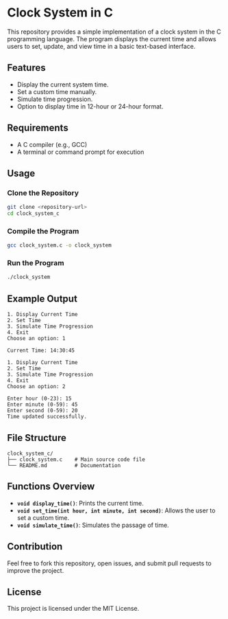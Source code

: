 # Clock System in C

This repository provides a simple implementation of a clock system in the C programming language. The program displays the current time and allows users to set, update, and view time in a basic text-based interface.

## Features
- Display the current system time.
- Set a custom time manually.
- Simulate time progression.
- Option to display time in 12-hour or 24-hour format.

## Requirements
- A C compiler (e.g., GCC)
- A terminal or command prompt for execution

## Usage

### Clone the Repository
```bash
git clone <repository-url>
cd clock_system_c
```

### Compile the Program
```bash
gcc clock_system.c -o clock_system
```

### Run the Program
```bash
./clock_system
```

## Example Output
```
1. Display Current Time
2. Set Time
3. Simulate Time Progression
4. Exit
Choose an option: 1

Current Time: 14:30:45

1. Display Current Time
2. Set Time
3. Simulate Time Progression
4. Exit
Choose an option: 2

Enter hour (0-23): 15
Enter minute (0-59): 45
Enter second (0-59): 20
Time updated successfully.
```

## File Structure
```
clock_system_c/
├── clock_system.c    # Main source code file
└── README.md         # Documentation
```

## Functions Overview
- **`void display_time()`**: Prints the current time.
- **`void set_time(int hour, int minute, int second)`**: Allows the user to set a custom time.
- **`void simulate_time()`**: Simulates the passage of time.

## Contribution
Feel free to fork this repository, open issues, and submit pull requests to improve the project.

## License
This project is licensed under the MIT License.
